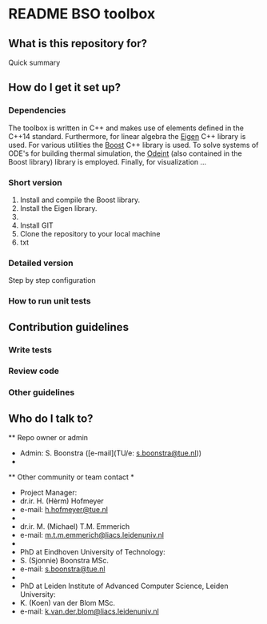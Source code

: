 # README BSO toolbox

## What is this repository for?

Quick summary


## How do I get it set up? ###

### Dependencies
The toolbox is written in C++ and makes use of elements defined in the C++14 standard.
Furthermore, for linear algebra the [Eigen](http://eigen.tuxfamily.org) C++ library is used.
For various utilities the [Boost](https://www.boost.org/) C++ library is used.
To solve systems of ODE's for building thermal simulation, the [Odeint](https://www.odeint.com) (also contained in the Boost library) library is employed.
Finally, for visualization ... 

### Short version
1. Install and compile the Boost library.
2. Install the Eigen library.
3. 
4. Install GIT
5. Clone the repository to your local machine
6. txt

### Detailed version

Step by step configuration


### How to run unit tests


## Contribution guidelines

### Write tests

### Review code

### Other guidelines

## Who do I talk to? ###

** Repo owner or admin
* Admin: S. Boonstra ([e-mail](TU/e: s.boonstra@tue.nl))
* 
** Other community or team contact
*
* Project Manager:
* dr.ir. H. (Hèrm) Hofmeyer
* e-mail: h.hofmeyer@tue.nl
* 
* dr.ir. M. (Michael) T.M. Emmerich
* e-mail: m.t.m.emmerich@liacs.leidenuniv.nl
*
* PhD at Eindhoven University of Technology:
* S. (Sjonnie) Boonstra MSc.
* e-mail: s.boonstra@tue.nl
*
* PhD at Leiden Institute of Advanced Computer Science, Leiden University:
* K. (Koen) van der Blom MSc.
* e-mail: k.van.der.blom@liacs.leidenuniv.nl